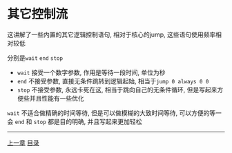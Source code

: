 # 其它控制流
这讲解了一些内置的其它逻辑控制语句, 相对于核心的jump, 这些语句使用频率相对较低

分别是`wait` `end` `stop`

- `wait` 接受一个数字参数, 作用是等待一段时间, 单位为秒
- `end` 不接受参数, 直接无条件跳转到逻辑起始, 相当于`jump 0 always 0 0`
- `stop` 不接受参数, 永远卡死在这, 相当于跳向自己的无条件循环,
  但是写起来方便些并且性能有一些优化

`wait` 不适合做精确的时间等待, 但是可以做模糊的大致时间等待, 可以方便的等一会
`end` 和 `stop` 都是目的明确, 并且写起来更加轻松


---
[上一章](./11-read-and-write-of-memory.md)
[目录](./README.md)
